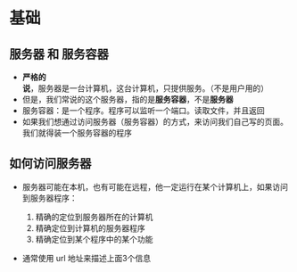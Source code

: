 # 基础

## 服务器 和 服务容器

+ **严格的说**，服务器是⼀台计算机，这台计算机，只提供服务。（不是⽤户⽤的）
+ 但是，我们常说的这个服务器，指的是**服务容器**，不是**服务器**
+ 服务容器：是⼀个程序。程序可以监听⼀个端⼝。读取⽂件，并且返回
+ 如果我们想通过访问服务器（服务容器）的⽅式，来访问我们⾃⼰写的⻚⾯。我们就得装⼀个服务容器的程序

## 如何访问服务器

+ 服务器可能在本机，也有可能在远程，他一定运行在某个计算机上，如果访问到服务器程序：

  1. 精确的定位到服务器所在的计算机
  2. 精确定位到计算机的服务器程序
  3. 精确定位到某个程序中的某个功能

+ 通常使用 url 地址来描述上面3个信息
